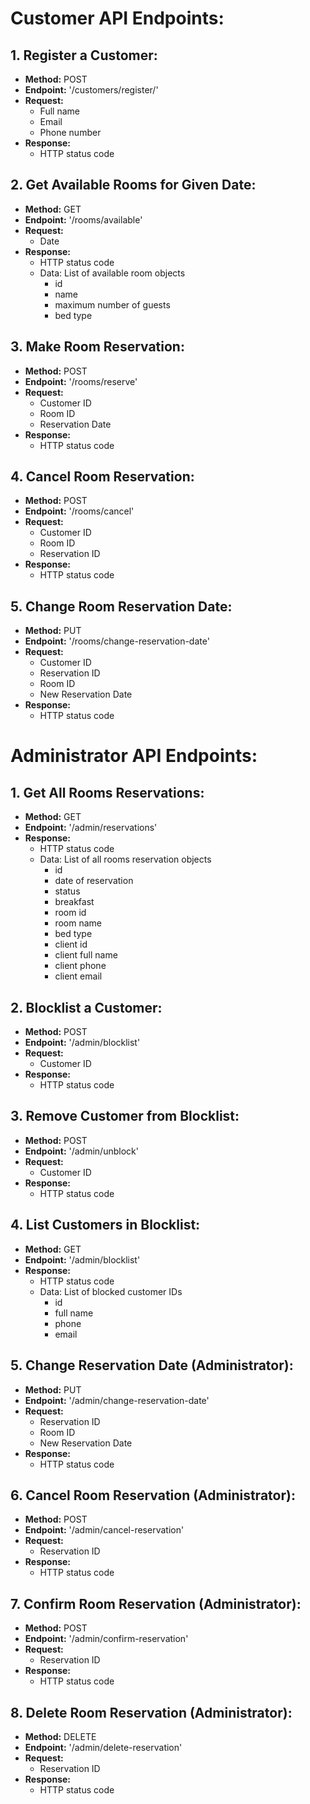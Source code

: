 # Customer API Endpoints:

## 1. Register a Customer:
- **Method:** POST
- **Endpoint:** '/customers/register/'
- **Request:**
    - Full name
    - Email
    - Phone number
- **Response:**
    - HTTP status code

## 2. Get Available Rooms for Given Date:
- **Method:** GET
- **Endpoint:** '/rooms/available'
- **Request:**
    - Date
- **Response:**
    - HTTP status code
    - Data: List of available room objects
      - id
      - name
      - maximum number of guests
      - bed type

## 3. Make Room Reservation:
- **Method:** POST
- **Endpoint:** '/rooms/reserve'
- **Request:**
    - Customer ID
    - Room ID
    - Reservation Date
- **Response:**
    - HTTP status code

## 4. Cancel Room Reservation:
- **Method:** POST
- **Endpoint:** '/rooms/cancel'
- **Request:**
    - Customer ID
    - Room ID
    - Reservation ID
- **Response:**
    - HTTP status code

## 5. Change Room Reservation Date:
- **Method:** PUT
- **Endpoint:** '/rooms/change-reservation-date'
- **Request:**
    - Customer ID
    - Reservation ID
    - Room ID
    - New Reservation Date
- **Response:**
    - HTTP status code

# Administrator API Endpoints:

## 1. Get All Rooms Reservations:
- **Method:** GET
- **Endpoint:** '/admin/reservations'
- **Response:**
    - HTTP status code
    - Data: List of all rooms reservation objects
      - id
      - date of reservation
      - status
      - breakfast
      - room id
      - room name
      - bed type
      - client id
      - client full name
      - client phone
      - client email



## 2. Blocklist a Customer:
- **Method:** POST
- **Endpoint:** '/admin/blocklist'
- **Request:**
    - Customer ID
- **Response:**
    - HTTP status code

## 3. Remove Customer from Blocklist:
- **Method:** POST
- **Endpoint:** '/admin/unblock'
- **Request:**
    - Customer ID
- **Response:**
    - HTTP status code

## 4. List Customers in Blocklist:
- **Method:** GET
- **Endpoint:** '/admin/blocklist'
- **Response:**
    - HTTP status code
    - Data: List of blocked customer IDs
      - id
      - full name
      - phone
      - email

## 5. Change Reservation Date (Administrator):
- **Method:** PUT
- **Endpoint:** '/admin/change-reservation-date'
- **Request:**
    - Reservation ID
    - Room ID
    - New Reservation Date
- **Response:**
    - HTTP status code

## 6. Cancel Room Reservation (Administrator):
- **Method:** POST
- **Endpoint:** '/admin/cancel-reservation'
- **Request:**
    - Reservation ID
- **Response:**
    - HTTP status code

## 7. Confirm Room Reservation (Administrator):
- **Method:** POST
- **Endpoint:** '/admin/confirm-reservation'
- **Request:**
    - Reservation ID
- **Response:**
    - HTTP status code

## 8. Delete Room Reservation (Administrator):
- **Method:** DELETE
- **Endpoint:** '/admin/delete-reservation'
- **Request:**
    - Reservation ID
- **Response:**
    - HTTP status code
